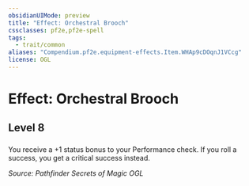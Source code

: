 ```yaml
---
obsidianUIMode: preview
title: "Effect: Orchestral Brooch"
cssclasses: pf2e,pf2e-spell
tags:
  - trait/common
aliases: "Compendium.pf2e.equipment-effects.Item.WHAp9cDOqnJ1VCcg"
license: OGL
---
```

# Effect: Orchestral Brooch
## Level 8
### 






You receive a +1 status bonus to your Performance check. If you roll a success, you get a critical success instead.

*Source: Pathfinder Secrets of Magic*
*OGL*